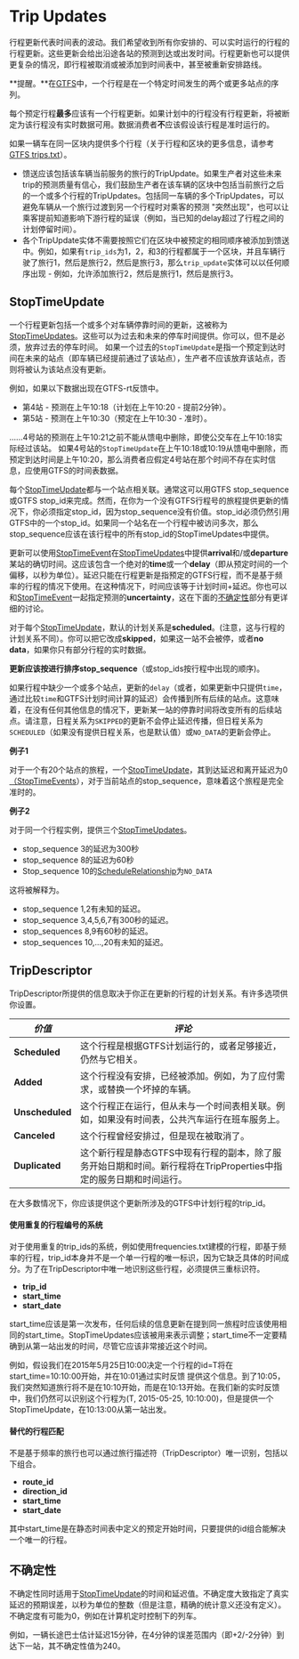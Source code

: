 # Trip Updates

行程更新代表时间表的波动。我们希望收到所有你安排的、可以实时运行的行程的行程更新。这些更新会给出沿途各站的预测到达或出发时间。行程更新也可以提供更复杂的情况，即行程被取消或被添加到时间表中，甚至被重新安排路线。

**提醒。**在[GTFS](../../schedule/reference.md)中，一个行程是在一个特定时间发生的两个或更多站点的序列。

每个预定行程**最多**应该有一个行程更新。如果计划中的行程没有行程更新，将被断定为该行程没有实时数据可用。数据消费者**不**应该假设该行程是准时运行的。

如果一辆车在同一区块内提供多个行程（关于行程和区块的更多信息，请参考[GTFS trips.txt](../../schedule/reference.md#tripstxt)）。

*   馈送应该包括该车辆当前服务的旅行的TripUpdate。如果生产者对这些未来trip的预测质量有信心，我们鼓励生产者在该车辆的区块中包括当前旅行之后的一个或多个行程的TripUpdates。包括同一车辆的多个TripUpdates，可以避免车辆从一个旅行过渡到另一个行程时对乘客的预测 "突然出现"，也可以让乘客提前知道影响下游行程的延误（例如，当已知的delay超过了行程之间的计划停留时间）。
*   各个TripUpdate实体不需要按照它们在区块中被预定的相同顺序被添加到馈送中。例如，如果有`trip_ids`为1，2，和3的行程都属于一个区块，并且车辆行驶了旅行1，然后是旅行2，然后是旅行3，那么`trip_update`实体可以以任何顺序出现 - 例如，允许添加旅行2，然后是旅行1，然后是旅行3。

## StopTimeUpdate

一个行程更新包括一个或多个对车辆停靠时间的更新，这被称为[StopTimeUpdates](../reference.md#message-stoptimeupdate)。这些可以为过去和未来的停车时间提供。你可以，但不是必须，放弃过去的停车时间。 如果一个过去的`StopTimeUpdate`是指一个预定到达时间在未来的站点（即车辆已经提前通过了该站点），生产者不应该放弃该站点，否则将被认为该站点没有更新。

例如，如果以下数据出现在GTFS-rt反馈中。

*   第4站 - 预测在上午10:18（计划在上午10:20 - 提前2分钟）。
*   第5站 - 预测在上午10:30（预定在上午10:30 - 准时）。

......4号站的预测在上午10:21之前不能从馈电中删除，即使公交车在上午10:18实际经过该站。 如果4号站的`StopTimeUpdate`在上午10:18或10:19从馈电中删除，而预定到达时间是上午10:20，那么消费者应假定4号站在那个时间不存在实时信息，应使用GTFS的时间表数据。

每个[StopTimeUpdate](../reference.md#message-stoptimeupdate)都与一个站点相关联。通常这可以用GTFS stop_sequence或GTFS stop_id来完成。然而，在你为一个没有GTFS行程号的旅程提供更新的情况下，你必须指定stop_id，因为stop_sequence没有价值。stop_id必须仍然引用GTFS中的一个stop_id。如果同一个站名在一个行程中被访问多次，那么stop_sequence应该在该行程中的所有stop_id的StopTimeUpdates中提供。

更新可以使用[StopTimeEvent](../reference.md#message-stoptimeevent)在[StopTimeUpdates](../reference.md#message-stoptimeupdate)中提供**arrival**和/或**departure**某站的确切时间。这应该包含一个绝对的**time**或一个**delay**（即从预定时间的一个偏移，以秒为单位）。延迟只能在行程更新是指预定的GTFS行程，而不是基于频率的行程的情况下使用。在这种情况下，时间应该等于计划时间+延迟。你也可以和[StopTimeEvent](../reference.md#message-stoptimeevent)一起指定预测的**uncertainty**，这在下面的[不确定性](#不确定性)部分有更详细的讨论。

对于每个[StopTimeUpdate](../reference.md#message-stoptimeupdate)，默认的计划关系是**scheduled**。(注意，这与行程的计划关系不同）。你可以把它改成**skipped**，如果这一站不会被停，或者**no data**，如果你只有部分行程的实时数据。

**更新应该按进行排序stop_sequence**（或stop_ids按行程中出现的顺序)。

如果行程中缺少一个或多个站点，更新的`delay`（或者，如果更新中只提供`time`，通过比较`time`和GTFS计划时间计算的延迟）会传播到所有后续的站点。这意味着，在没有任何其他信息的情况下，更新某一站的停靠时间将改变所有的后续站点。请注意，日程关系为`SKIPPED`的更新不会停止延迟传播，但日程关系为`SCHEDULED`（如果没有提供日程关系，也是默认值）或`NO_DATA`的更新会停止。

**例子1**

对于一个有20个站点的旅程，一个[StopTimeUpdate](../reference.md#message-stoptimeupdate)，其到达延迟和离开延迟为0[（StopTimeEvents](../reference.md#message-stoptimeevent)），对于当前站点的stop_sequence，意味着这个旅程是完全准时的。

**例子2**

对于同一个行程实例，提供三个[StopTimeUpdates](../reference.md#message-stoptimeupdate)。

*   stop_sequence 3的延迟为300秒
*   stop_sequence 8的延迟为60秒
*   Stop_sequence 10的[ScheduleRelationship](../reference.md#enum-schedulerelationship)为`NO_DATA`

这将被解释为。

*   stop_sequence 1,2有未知的延迟。
*   stop_sequence 3,4,5,6,7有300秒的延迟。
*   stop_sequences 8,9有60秒的延迟。
*   stop_sequences 10,...,20有未知的延迟。

## TripDescriptor

TripDescriptor所提供的信息取决于你正在更新的行程的计划关系。有许多选项供你设置。

| _**价值**_ | _**评论**_                                                           |
| -------- | ------------------------------------------------------------------ |
| **Scheduled**  | 这个行程是根据GTFS计划运行的，或者足够接近，仍然与它相关。                                    |
| **Added**  | 这个行程没有安排，已经被添加。例如，为了应付需求，或替换一个坏掉的车辆。                               |
| **Unscheduled** | 这个行程正在运行，但从未与一个时间表相关联。例如，如果没有时间表，公共汽车运行在班车服务上。                     |
| **Canceled**  | 这个行程曾经安排过，但是现在被取消了。                                                |
| **Duplicated**  | 这个新行程是静态GTFS中现有行程的副本，除了服务开始日期和时间。新行程将在TripProperties中指定的服务日期和时间运行。 |

在大多数情况下，你应该提供这个更新所涉及的GTFS中计划行程的trip_id。

#### 使用重复的行程编号的系统

对于使用重复的trip_ids的系统，例如使用frequencies.txt建模的行程，即基于频率的行程，trip_id本身并不是一个单一行程的唯一标识，因为它缺乏具体的时间成分。为了在TripDescriptor中唯一地识别这些行程，必须提供三重标识符。

*   **trip_id**
*   **start_time**
*   **start_date**

start_time应该是第一次发布，任何后续的信息更新在提到同一旅程时应该使用相同的start_time。StopTimeUpdates应该被用来表示调整；start_time不一定要精确到从第一站出发的时间，尽管它应该非常接近这个时间。

例如，假设我们在2015年5月25日10:00决定一个行程的id=T将在start_time=10:10:00开始，并在10:01通过实时反馈 提供这个信息。到了10:05，我们突然知道旅行将不是在10:10开始，而是在10:13开始。在我们新的实时反馈中，我们仍然可以识别这个行程为(T, 2015-05-25, 10:10:00)，但是提供一个StopTimeUpdate，在10:13:00从第一站出发。

#### 替代的行程匹配

不是基于频率的旅行也可以通过旅行描述符（TripDescriptor）唯一识别，包括以下组合。

*   **route_id**
*   **direction_id**
*   **start_time**
*   **start_date**

其中start_time是在静态时间表中定义的预定开始时间，只要提供的id组合能解决一个唯一的行程。

## 不确定性

不确定性同时适用于[StopTimeUpdate](../reference.md#message-stoptimeupdate)的时间和延迟值。不确定度大致指定了真实延迟的预期误差，以秒为单位的整数（但是注意，精确的统计意义还没有定义）。不确定度有可能为0，例如在计算机定时控制下的列车。

例如，一辆长途巴士估计延迟15分钟，在4分钟的误差范围内（即+2/-2分钟）到达下一站，其不确定性值为240。
